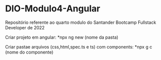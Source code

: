 # DIO-Modulo4-Angular
Repositório referente ao quarto modulo do Santander Bootcamp Fullstack Developer de 2022

Criar projeto em angular:
*npx ng new (nome da pasta)

Criar pastae arquivos (css,html,spec.ts e ts) com components:
*npx g c (nome do componente)
